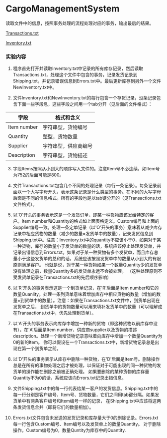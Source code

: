 # CargoManagementSystem
读取文件中的信息，按照事务处理的流程处理对应的事务，输出最后的结果。

[Transactions.txt](https://github.com/StrikeFreedom1/CargoManagementSystem/files/9878589/Transactions.txt)

[Inventory.txt](https://github.com/StrikeFreedom1/CargoManagementSystem/files/9878595/Inventory.txt)

### 实验内容
1. 程序首先打开并读取Inventory.txt中记录的所有库存记录，然后读取Transactions.txt，处理这个文件中包含的事务，记录发货记录到Shipping.txt，并记录错误信息到Errors.txt中。最后更新库存到另外一个文件NewInventory.txt中。

2. 文件Inventory.txt和NewInventory.txt的每行包含一个存货记录，没条记录包含下面一些字段息，这些字段之间用一个tab分开（见后面的文件格式）：
	
|字段|格式和含义|
|------|------|
|Item number|字符串型，货物编号|
|Quantity|整型，货物数量|
|Supplier|字符串型，供应商编号|
|Description|字符串型，货物描述|

3. 字段Items按照从小到大的顺序写入文件的。注意Item号不必连续，如Item号为752的后面可能是800。

4. 文件Transactions.txt包含几个不同的处理记录（每行一条记录）。每条记录前面以一个大写字母开头，表示这条记录是什么类型的事务。在不同的大写字母后面是不同的信息格式。所有的字段也是以tab键分开的（见Transactions.txt文件格式）。

5. 以'O'开头的事务表示这是一个发货订单，即某一种货物应该发给特定的客户。Item number和Quantity的格式如上面表格定义。Custom编号和上面的Supplier编号一致。处理一条定单记录（以'O'开头的事务）意味着从减少库存记录中相应货物的数量（减少的数量=发货单中的数量），记录发货信息到Shipping.txt中。注意：Inventory.txt中的quantity不应该小于0，如果对于某一种货物，库存的数量小于发货单的数量的话，系统应该停止处理发货单，并记录出错信息到Errors.txt。如果对于某一种货物有多个发货单，而且库存总量小于这些发货单的总和的话，系统应该按照发货单中的数量从小到大的有限原则满足客户。
也就是说，对于某一种货物如果一个数量Quantity少的发货单没有处理之前，数量Quantity多的发货单永远不会被处理。
（这种处理原则不受发货单记录在Transactions.txt的先后顺序影响）
6. 以'R'开头的事务表示这是一个到货单记录，在'R'后面是Item number和它的数量Quanlity。处理一条到货单意味着增加库存中相应货物的数量（增加的数量=到货单中的数量）。注意：如果在Transactions.txt文件中，到货单出现在发货单之后，
到货单中的货物数量可以用来填补发货单中的数量（可以理解成在Transactions.txt中，优先处理到货单）。
7. 以'A'开头的事务表示向库存中增加一种新的货物（即这种货物以前库存中没有），在'A'后面是Item number，供应商supplier以及货物的描述description。处理一个新增货物记录意味着向库存中增加一个数量Quantity为0的新的Item。
你可以假设在一个Transactions.txt中，新增货物记录总是出现在第一个到货单之前。
8. 以'D'开头的事务表示从库存中删除一种货物，在'D'后面是Item号。删除操作总是在所有的事物处理之后才被处理，以保证对于可能出现的同一种货物的发货单的操作能在删除之前被正确处理。
如果要删除的某种货物的库存量Quantity不为0的话，系统应该向Errors.txt记录出错信息。
9. 文件Shipping.txt中的每一行代表给某一客户的发货信息。Shipping.txt中的每一行分别是客户编号、Item号、货物数量，它们之间用tab键分隔。如果发货单中有两条客户编号和Item编号一样的记录，
在Shipping.txt中应该将这两条发货信息合并（即将它们的数量相加）。
10. Errors.txt文件包含未发送的发货记录和库存量大于0的删除记录。Errors.txt每一行包含Custom编号、Item编号以及发货单上的数量Quantity。
对于删除操作，Custom编号为0，数量Quntity为库存中的Quantity.





